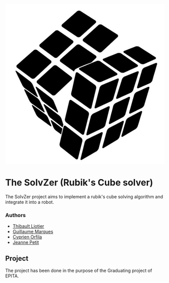 ![The solvzer](https://github.com/tauril/solvzer/blob/master/resources/logo.png)

# The SolvZer (Rubik's Cube solver)

The SolvZer project aims to implement a rubik's cube solving algorithm and
integrate it into a robot.

### Authors

* [Thibault Liotier](https://github.com/thib0)
* [Guillaume Marques](https://github.com/tauril)
* [Cyprien Orfila](https://github.com/addramer)
* [Jeanne Petit](https://github.com/jeajeamax)

## Project

The project has been done in the purpose of the Graduating project of EPITA.
